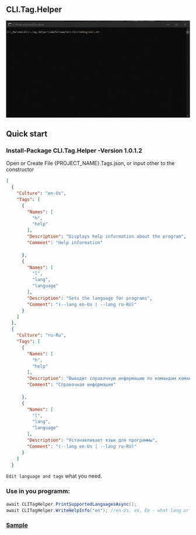 ## CLI.Tag.Helper

![Demo](https://github.com/Platonenkov/CLI.Tag.Helper/blob/master/Resources/cli_help.gif)

## Quick start

### Install-Package CLI.Tag.Helper -Version 1.0.1.2

Open or Create File {PROJECT_NAME}.Tags.json, or input other to the constructor

```json
[
  {
    "Culture": "en-Us",
    "Tags": [
      {
        "Names": [
          "h",
          "help"
        ],
        "Description": "Displays help information about the program",
        "Comment": "Help information"

      },
      {
        "Names": [
          "l",
          "lang",
          "language"
        ],
        "Description": "Sets the language for programs",
        "Comment": "(--lang en-Us | --lang ru-RU)"
      }
    ]
  },
  {
    "Culture": "ru-Ru",
    "Tags": [
      {
        "Names": [
          "h",
          "help"
        ],
        "Description": "Выводит справочную информацию по командам командной строки",
        "Comment": "Справочная информация"

      },
      {
        "Names": [
          "l",
          "lang",
          "language"
        ],
        "Description": "Устанавливает язык для программы",
        "Comment": "(--lang en-Us | --lang ru-RU)"
      }
    ]
  }

```

`Edit language and tags` what you need.

### Use in you programm:

```C#
await CLITagHelper.PrintSupportedLanguagesAsync();
await CLITagHelper.WriteHelpInfo("en"); //en-Us, en, En - what lang or culture Name you need
```

### [Sample](https://gist.github.com/Platonenkov/a82bb929a7bf0381f24c86c852dab8aa)
